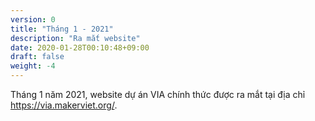 ```yaml
---
version: 0
title: "Tháng 1 - 2021"
description: "Ra mắt website"
date: 2020-01-28T00:10:48+09:00
draft: false
weight: -4
---
```


Tháng 1 năm 2021, website dự án VIA chính thức được ra mắt tại địa chỉ <https://via.makerviet.org/>.
